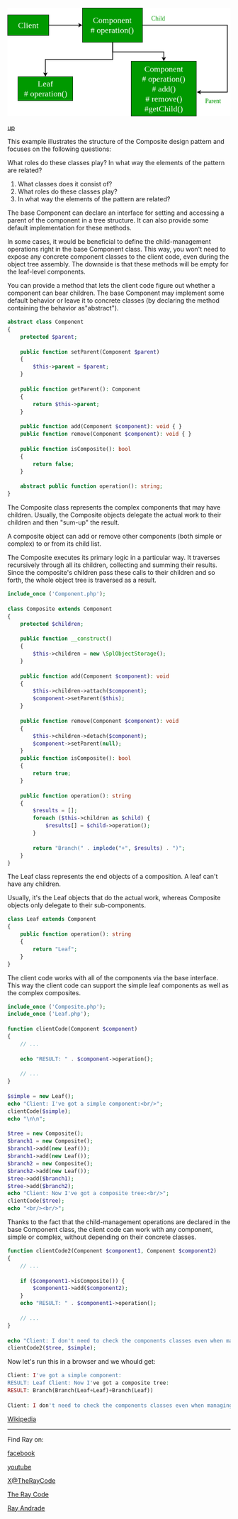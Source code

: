 ![Composite](/UMLs/images/Composite/Composite-php.png)

[up](../README.md)

This example illustrates the structure of the Composite design pattern and focuses on the following questions:

What roles do these classes play?
In what way the elements of the pattern are related?
<ol>
<li>What classes does it consist of?</li>
<li>What roles do these classes play?</li>
<li>In what way the elements of the pattern are related?</li>
</ol>

The base Component can declare an interface for setting and accessing a parent of the component in a tree structure. 
It can also provide some default implementation for these methods.

In some cases, it would be beneficial to define the child-management operations right in the base Component class. 
This way, you won't need to expose any concrete component classes to the client code, even during the object tree assembly. 
The downside is that these methods will be empty for the leaf-level components.

You can provide a method that lets the client code figure out whether a component can bear children.
The base Component may implement some default behavior or leave it to concrete classes (by declaring the method containing the behavior as"abstract").

```php
abstract class Component
{
    protected $parent;

    public function setParent(Component $parent)
    {
        $this->parent = $parent;
    }

    public function getParent(): Component
    {
        return $this->parent;
    }

    public function add(Component $component): void { }
    public function remove(Component $component): void { }

    public function isComposite(): bool
    {
        return false;
    }

    abstract public function operation(): string;
}
```

The Composite class represents the complex components that may have children.
Usually, the Composite objects delegate the actual work to their children and then "sum-up" the result.

 A composite object can add or remove other components (both simple or complex) to or from its child list.
 
 The Composite executes its primary logic in a particular way. 
 It traverses recursively through all its children, collecting and summing their results. 
 Since the composite's children pass these calls to their children and so forth, the whole object tree is traversed as a result.
     
```php
include_once ('Component.php');

class Composite extends Component
{
    protected $children;

    public function __construct()
    {
        $this->children = new \SplObjectStorage();
    }

    public function add(Component $component): void
    {
        $this->children->attach($component);
        $component->setParent($this);
    }

    public function remove(Component $component): void
    {
        $this->children->detach($component);
        $component->setParent(null);
    }
    public function isComposite(): bool
    {
        return true;
    }

    public function operation(): string
    {
        $results = [];
        foreach ($this->children as $child) {
            $results[] = $child->operation();
        }

        return "Branch(" . implode("+", $results) . ")";
    }
}
```

The Leaf class represents the end objects of a composition. 
A leaf can't have any children.

Usually, it's the Leaf objects that do the actual work, whereas Composite objects only delegate to their sub-components.

```php
class Leaf extends Component
{
    public function operation(): string
    {
        return "Leaf";
    }
}
```


The client code works with all of the components via the base interface.
This way the client code can support the simple leaf components as well as the complex composites.

```php
include_once ('Composite.php');
include_once ('Leaf.php');

function clientCode(Component $component)
{
    // ...

    echo "RESULT: " . $component->operation();

    // ...
}

$simple = new Leaf();
echo "Client: I've got a simple component:<br/>";
clientCode($simple);
echo "\n\n";

$tree = new Composite();
$branch1 = new Composite();
$branch1->add(new Leaf());
$branch1->add(new Leaf());
$branch2 = new Composite();
$branch2->add(new Leaf());
$tree->add($branch1);
$tree->add($branch2);
echo "Client: Now I've got a composite tree:<br/>";
clientCode($tree);
echo "<br/><br/>";

```
Thanks to the fact that the child-management operations are declared in the  base Component class, the client code can work with any component, simple or complex, without depending on their concrete classes.


```php
function clientCode2(Component $component1, Component $component2)
{
    // ...

    if ($component1->isComposite()) {
        $component1->add($component2);
    }
    echo "RESULT: " . $component1->operation();

    // ...
}

echo "Client: I don't need to check the components classes even when managing the tree:\n";
clientCode2($tree, $simple);
```

Now let's run this in a browser and we whould get:

```php
Client: I've got a simple component:
RESULT: Leaf Client: Now I've got a composite tree:
RESULT: Branch(Branch(Leaf+Leaf)+Branch(Leaf))

Client: I don't need to check the components classes even when managing the tree: RESULT: Branch(Branch(Leaf+Leaf)+Branch(Leaf)+Leaf)
```

[Wikipedia](https://en.wikipedia.org/wiki/Composite_pattern)

----------------------------------------------------------------------------------------------------

Find Ray on:

[facebook](https://www.facebook.com/TheRayCode/)

[youtube](https://www.youtube.com/TheRayCode/)

[X@TheRayCode](https://www.x.com/TheRayCode/)

[The Ray Code](https://www.TheRayCode.org)

[Ray Andrade](https://www.RayAndrade.com)
